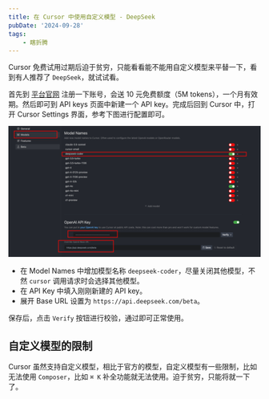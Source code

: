 ```yaml
---
title: 在 Cursor 中使用自定义模型 - DeepSeek
pubDate: '2024-09-28'
tags:
    - 瞎折腾
---
```


Cursor 免费试用过期后迫于贫穷，只能看看能不能用自定义模型来平替一下，看到有人推荐了 `DeepSeek`，就试试看。

首先到 [平台官网](https://platform.deepseek.com/) 注册一下账号，会送 10 元免费额度（5M tokens），一个月有效期。然后即可到 API keys 页面中新建一个 API key。完成后回到 Cursor 中，打开 Cursor Settings 界面，参考下图进行配置即可。

![image](https://github.com/ZxBing0066/picx-images-hosting/raw/master/image.4xuifdq65c.png)

-   在 Model Names 中增加模型名称 `deepseek-coder`，尽量关闭其他模型，不然 `cursor` 调用请求时会选择其他模型。
-   在 API Key 中填入刚刚新建的 API key。
-   展开 Base URL 设置为 `https://api.deepseek.com/beta`。

保存后，点击 `Verify` 按钮进行校验，通过即可正常使用。

## 自定义模型的限制

Cursor 虽然支持自定义模型，相比于官方的模型，自定义模型有一些限制，比如无法使用 `Composer`，比如 `⌘ K` 补全功能就无法使用。迫于贫穷，只能将就一下了。